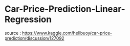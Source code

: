 # Car-Price-Prediction-Linear-Regression

source : https://www.kaggle.com/hellbuoy/car-price-prediction/discussion/127092
